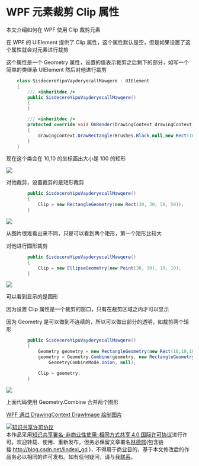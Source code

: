# WPF 元素裁剪 Clip 属性

本文介绍如何在 WPF 使用 Clip 裁剪元素

<!--more-->
<!-- CreateTime:2019/11/29 8:24:24 -->


在 WPF 的 UIElement 提供了 Clip 属性，这个属性默认是空，但是如果设置了这个属性就会对元素进行裁剪

这个属性是一个 Geometry 属性，设置的值表示裁剪之后剩下的部分，如写一个简单的类继承 UIElement 然后对他进行裁剪

```csharp
    class SisdecereYipuVayderyecallMawqere : UIElement
    {
        /// <inheritdoc />
        public SisdecereYipuVayderyecallMawqere()
        {
        }

        /// <inheritdoc />
        protected override void OnRender(DrawingContext drawingContext)
        {
            drawingContext.DrawRectangle(Brushes.Black,null,new Rect(10,10,100,100));
        }
    }
```

现在这个类会在 10,10 的坐标画出大小是 100 的矩形

<!-- ![](image/WPF 元素裁剪 Clip 属性/WPF 元素裁剪 Clip 属性0.png) -->

![](http://image.acmx.xyz/lindexi%2F20191315599812)

对他裁剪，设置裁剪的是矩形裁剪

```csharp
        public SisdecereYipuVayderyecallMawqere()
        {
            Clip = new RectangleGeometry(new Rect(30, 30, 50, 50));
        }
```

<!-- ![](image/WPF 元素裁剪 Clip 属性/WPF 元素裁剪 Clip 属性1.png) -->

![](http://image.acmx.xyz/lindexi%2F201913155954582)

从图片很难看出来不同，只是可以看到两个矩形，第一个矩形比较大

对他进行圆形裁剪


```csharp
        public SisdecereYipuVayderyecallMawqere()
        {
            Clip = new EllipseGeometry(new Point(30, 30), 10, 10);
        }
```

<!-- ![](image/WPF 元素裁剪 Clip 属性/WPF 元素裁剪 Clip 属性2.png) -->

![](http://image.acmx.xyz/lindexi%2F20191316130761)

可以看到显示的是圆形

因为设置 Clip 属性是一个裁剪的窗口，只有在裁剪区域之内才可以显示

因为 Geometry 是可以做到不连续的，所以可以做出部分的透明，如裁剪两个矩形

```csharp
        public SisdecereYipuVayderyecallMawqere()
        {
            Geometry geometry = new RectangleGeometry(new Rect(10,10,10,10));
            geometry = Geometry.Combine(geometry, new RectangleGeometry(new Rect(30, 30, 10, 10)),
                GeometryCombineMode.Union, null);

            Clip = geometry;
        }
```

<!-- ![](image/WPF 元素裁剪 Clip 属性/WPF 元素裁剪 Clip 属性3.png) -->

![](http://image.acmx.xyz/lindexi%2F2019131624411)

上面代码使用 Geometry.Combine 合并两个图形

[WPF 通过 DrawingContext DrawImage 绘制图片](https://lindexi.gitee.io/post/WPF-%E9%80%9A%E8%BF%87-DrawingContext-DrawImage-%E7%BB%98%E5%88%B6%E5%9B%BE%E7%89%87.html )

<a rel="license" href="http://creativecommons.org/licenses/by-nc-sa/4.0/"><img alt="知识共享许可协议" style="border-width:0" src="https://licensebuttons.net/l/by-nc-sa/4.0/88x31.png" /></a><br />本作品采用<a rel="license" href="http://creativecommons.org/licenses/by-nc-sa/4.0/">知识共享署名-非商业性使用-相同方式共享 4.0 国际许可协议</a>进行许可。欢迎转载、使用、重新发布，但务必保留文章署名[林德熙](http://blog.csdn.net/lindexi_gd)(包含链接:http://blog.csdn.net/lindexi_gd )，不得用于商业目的，基于本文修改后的作品务必以相同的许可发布。如有任何疑问，请与我[联系](mailto:lindexi_gd@163.com)。  
